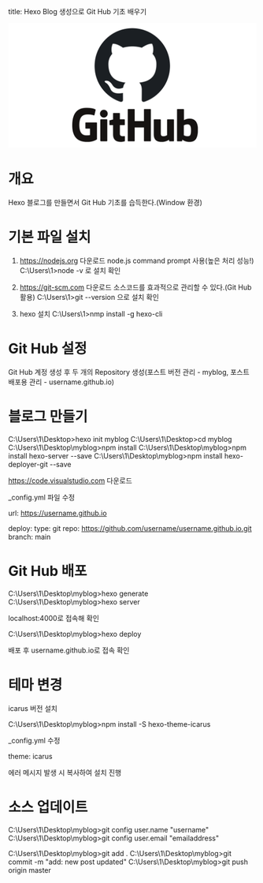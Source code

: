 title: Hexo Blog 생성으로 Git Hub 기초 배우기

![github](../images/img.png)

# 개요

Hexo 블로그를 만들면서 Git Hub 기초를 습득한다.(Window 환경)

# 기본 파일 설치

1. <https://nodejs.org> 다운로드 
    node.js command prompt 사용(높은 처리 성능!)
    C:\Users\1>node -v 로 설치 확인

2. <https://git-scm.com> 다운로드
    소스코드를 효과적으로 관리할 수 있다.(Git Hub 활용)
    C:\Users\1>git --version 으로 설치 확인

3. hexo 설치
    C:\Users\1>nmp install -g hexo-cli

# Git Hub 설정

Git Hub 계정 생성 후 두 개의 Repository 생성(포스트 버전 관리 - myblog, 포스트 배포용 관리 - username.github.io)

# 블로그 만들기

C:\Users\1\Desktop>hexo init myblog
C:\Users\1\Desktop>cd myblog
C:\Users\1\Desktop\myblog>npm install
C:\Users\1\Desktop\myblog>npm install hexo-server --save
C:\Users\1\Desktop\myblog>npm install hexo-deployer-git --save

<https://code.visualstudio.com> 다운로드

_config.yml 파일 수정

url: https://username.github.io

deploy:
  type: git
  repo: https://github.com/username/username.github.io.git
  branch: main

# Git Hub 배포

C:\Users\1\Desktop\myblog>hexo generate
C:\Users\1\Desktop\myblog>hexo server

localhost:4000로 접속해 확인 

C:\Users\1\Desktop\myblog>hexo deploy

배포 후 username.github.io로 접속 확인

# 테마 변경

icarus 버전 설치

C:\Users\1\Desktop\myblog>npm install -S hexo-theme-icarus

_config.yml 수정

theme: icarus

에러 메시지 발생 시 복사하여 설치 진행

# 소스 업데이트

C:\Users\1\Desktop\myblog>git config user.name "username"
C:\Users\1\Desktop\myblog>git config user.email "emailaddress"

C:\Users\1\Desktop\myblog>git add .
C:\Users\1\Desktop\myblog>git commit -m "add: new post updated"
C:\Users\1\Desktop\myblog>git push origin master